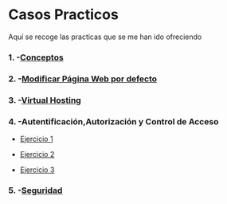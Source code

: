 # Casos Practicos
Aquí se recoge las practicas que se me han ido ofreciendo

### 1. -[Conceptos](https://github.com/jesusromero92/NGINX/blob/main/Indices/Practica/conceptos.md)

### 2. -[Modificar Página Web por defecto](https://github.com/jesusromero92/NGINX/blob/main/Indices/Practica/Modificar.md)

### 3. -[Virtual Hosting](https://github.com/jesusromero92/NGINX/blob/main/Indices/Practica/VirtualHosting.md)

### 4. -Autentificación,Autorización y Control de Acceso
  * [Ejercicio 1](https://github.com/jesusromero92/NGINX/blob/main/Indices/Practica/Aut1.md)
  
  * [Ejercicio 2](https://github.com/jesusromero92/NGINX/blob/main/Indices/Practica/Aut2.md)
  
  * [Ejercicio 3](https://github.com/jesusromero92/NGINX/blob/main/Indices/Practica/Aut3.md)

### 5. -[Seguridad](https://github.com/jesusromero92/NGINX/blob/main/Indices/Practica/Seguridad.md)


